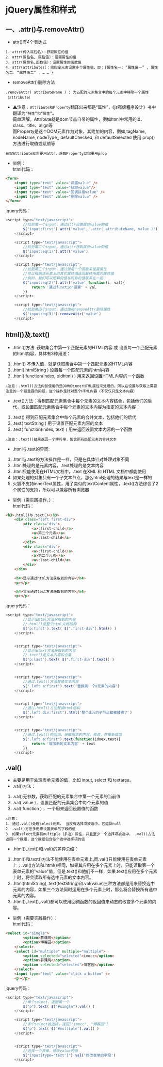 # jQuery属性和样式

## 一、.attr()与.removeAttr()
* attr()有4个表达式
```
1. attr(传入属性名)：获取属性的值
2. attr(属性名, 属性值)：设置属性的值
3. attr(属性名,函数值)：设置属性的函数值
4. attr(attributes)：给指定元素设置多个属性值，即：{属性名一: “属性值一” , 属性名二: “属性值二” , … … }
```
* removeAttr()删除方法
```
.removeAttr( attributeName ) : 为匹配的元素集合中的每个元素中移除一个属性（attribute）
```
* ⚠️注意：`Attribute和Property`翻译出来都是“属性”，《js高级程序设计》书中翻译为`“特性”和“属性”`。  
简单理解，Attribute就是dom节点自带的属性，例如html中常用的id、class、title、align等  
而Property是这个DOM元素作为对象，其附加的内容，例如,tagName, nodeName, nodeType,, defaultChecked, 和 defaultSelected 使用.prop()方法进行取值或赋值等
```
获取Attribute就需要用attr，获取Property就需要用prop
```
* 举例：  
html代码：
```html
<form>
    <input type="text" value="设置value" />
    <input type="text" value="获取value"/>
    <input type="text" value="回调拼接value" />
    <input type="text" value="删除value" />
</form>
```
jquery代码：
```javascript
<script type="text/javascript">
    	//找到第一个input，通过attr设置属性value的值
    	$("input:first").attr('value','.attr( attributeName, value )')
    </script>

    <script type="text/javascript">
    	//找到第二个input，通过attr获取属性value的值
    	$('input:eq(1)').attr('value')
    </script>

    <script type="text/javascript">
    	//找到第三个input，通过使用一个函数来设置属性
    	//可以根据该元素上的其它属性值返回最终所需的属性值
    	//例如，我们可以把新的值与现有的值联系在一起：
    	$("input:eq(2)").attr('value',function(i, val){
    		return '通过function设置' + val
    	})
    </script>

    <script type="text/javascript">
    	//找到第四个input，通过使用removeAttr删除属性
    	$('input:eq(3)').removeAttr('value')
    </script>
```


## html()及.text()
* .html()方法 :获取集合中第一个匹配元素的HTML内容 或 设置每一个匹配元素的html内容，具体有3种用法：
1. .html() 不传入值，就是获取集合中第一个匹配元素的HTML内容
2. .html( htmlString )  设置每一个匹配元素的html内容
3. .html( function(index, oldhtml) ) 用来返回设置HTML内容的一个函数
```
⚠️注意：.html()方法内部使用的是DOM的innerHTML属性来处理的，所以在设置与获取上需要注意的一个最重要的问题，这个操作是针对整个HTML内容（不仅仅只是文本内容）
```
* .text()方法：得到匹配元素集合中每个元素的文本内容结合，包括他们的后代，或设置匹配元素集合中每个元素的文本内容为指定的文本内容：
1. .text() 得到匹配元素集合中每个元素的合并文本，包括他们的后代
2. .text( textString ) 用于设置匹配元素内容的文本
3. .text( function(index, text) ) 用来返回设置文本内容的一个函数
```
⚠️注意：.text()结果返回一个字符串，包含所有匹配元素的合并文本
```
* .html与.text的异同:
1. .html与.text的方法操作是一样，只是在具体针对处理对象不同
2. .html处理的是元素内容，.text处理的是文本内容
3. .html只能使用在HTML文档中，.text 在XML 和 HTML 文档中都能使用
4. 如果处理的对象只有一个子文本节点，那么html处理的结果与text是一样的
5. 火狐不支持innerText属性，用了类似的textContent属性，.text()方法综合了2个属性的支持，所以可以兼容所有浏览器
* 举例（需实践操作，）：  
html代码：
```html
<h3>.html()与.text()</h3>
    <div class="left first-div">
        <div class="div">
            <a>:first-child</a>
            <a>第二个元素</a>
            <a>:last-child</a>
        </div>  
        <div class="div">
            <a>:first-child</a>
            <a>第二个元素</a>
            <a>:last-child</a>
        </div>
    </div>
    
    <h4>显示通过html方法获取到的内容</h4>
    <p></p>

    <h4>显示通过text方法获取到的内容</h4>
    <p></p>
```
jquery代码：
```javascript
<script type="text/javascript">
        //显示出html方法获取到的内容
        //.html()是整个html文档结构
        $('p:first').text( $(".first-div").html() ) 
    </script>


    <script type="text/javascript">
        //显示出text方法获取到的内容
        //.text()是文本内容的合集
        $('p:last').text( $(".first-div").text() ) 
    </script>


    <script type="text/javascript">
        //通过.text()方法替换文本内容
        $(".left a:first").text('替换第一个a元素的内容')
    </script>


    <script type="text/javascript">
        //通过.html()方法替换html结构
        $(".left div:first").html('整个div的子节点都被替换了')
    </script>


    <script type="text/javascript">
        //通过.text()的回调，获取原本的内容，修改，在重新赋值
        $(".left a:first").text(function(idnex,text){
            return '增加新的文本内容' + text
        })
    </script>
```


## .val()
* 主要是用于处理表单元素的值，比如 input, select 和 textarea。
* .val()方法：
1. .val()无参数，获取匹配的元素集合中第一个元素的当前值
2. .val( value )，设置匹配的元素集合中每个元素的值
3. .val( function ) ，一个用来返回设置值的函数
```
⚠️注意：
1. 通过.val()处理select元素， 当没有选择项被选中，它返回null
2. .val()方法多用来设置表单的字段的值
3. 如果select元素有multiple（多选）属性，并且至少一个选择项被选中， .val()方法返回一个数组，这个数组包含每个选中选择项的值
```
* .html(),.text()和.val()的差异总结：
1. .html()和.text()方法不能使用在表单元素上,而.val()只能使用在表单元素上；.val()方法和.html()相同，如果其应用在多个元素上时，只能读取第一个表单元素的"value"值，但是.text()和他们不一样，如果.text()应用在多个元素上时，将会读取所有选中元素的文本内容。
2. .html(htmlString),.text(textString)和.val(value)三种方法都是用来替换选中元素的内容，如果三个方法同时运用在多个元素上时，那么将会替换所有选中元素的内容。
3. .html(),.text(),.val()都可以使用回调函数的返回值来动态的改变多个元素的内容。
* 举例（需要实践操作）：  
html代码：
```html
<select id="single">
        <option>慕课网</option>
        <option>博客园</option>
    </select>
    <select id="multiple" multiple="multiple">
        <option selected="selected">imocc</option>
        <option>慕课网</option>
        <option selected="selected">博客园</option>
    </select>
    <input type="text" value="click a button" />
    <p></p>
```
jquery代码：
```javascript
<script type="text/javascript">
        //单个select，返回第一个
        $("p").text( $("#single").val() )
    </script>

    <script type="text/javascript">
        //多个select被选择，返回["imocc", "博客园"]
        $("p").text( $("#multiple").val() ) 
    </script>


    <script type="text/javascript">
        //选择一个表单，修改value的值
        $("input[type='text']").val('修改表单的字段') 
    </script>
```


